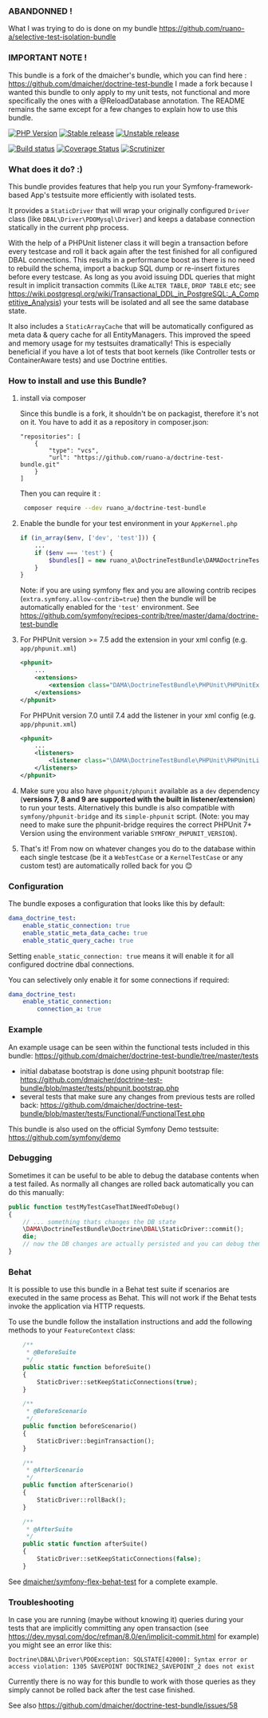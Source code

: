 ### ABANDONNED !
What I was trying to do is done on my bundle https://github.com/ruano-a/selective-test-isolation-bundle

### IMPORTANT NOTE !
This bundle is a fork of the dmaicher's bundle, which you can find here : https://github.com/dmaicher/doctrine-test-bundle
I made a fork because I wanted this bundle to only apply to my unit tests, not functional and more specifically the ones with a @ReloadDatabase annotation.
The README remains the same except for a few changes to explain how to use this bundle.

[![PHP Version](https://img.shields.io/badge/php-%5E7.1-blue.svg)](https://img.shields.io/badge/php-%5E7.1-blue.svg)
[![Stable release][Last stable image]][Packagist link]
[![Unstable release][Last unstable image]][Packagist link]

[![Build status][Master build image]][Master build link]
[![Coverage Status][Master coverage image]][Master scrutinizer link]
[![Scrutinizer][Master scrutinizer image]][Master scrutinizer link]

### What does it do? :) 

This bundle provides features that help you run your Symfony-framework-based App's testsuite more efficiently with isolated tests.

It provides a `StaticDriver` that will wrap your originally configured `Driver` class (like `DBAL\Driver\PDOMysql\Driver`) and keeps a database connection statically in the current php process.

With the help of a PHPUnit listener class it will begin a transaction before every testcase and roll it back again after the test finished for all configured DBAL connections. This results in a performance boost as there is no need to rebuild the schema, import a backup SQL dump or re-insert fixtures before every testcase. As long as you avoid issuing DDL queries that might result in implicit transaction commits (Like `ALTER TABLE`, `DROP TABLE` etc; see https://wiki.postgresql.org/wiki/Transactional_DDL_in_PostgreSQL:_A_Competitive_Analysis) your tests will be isolated and all see the same database state.

It also includes a `StaticArrayCache` that will be automatically configured as meta data & query cache for all EntityManagers. This improved the speed and memory usage for my testsuites dramatically! This is especially beneficial if you have a lot of tests that boot kernels (like Controller tests or ContainerAware tests) and use Doctrine entities.

### How to install and use this Bundle?

1. install via composer
    
    Since this bundle is a fork, it shouldn't be on packagist, therefore it's not on it. You have to add it as a repository in composer.json:
    ```
    "repositories": [
        {
            "type": "vcs",
            "url": "https://github.com/ruano-a/doctrine-test-bundle.git"
        }
    ]
    ```
    Then you can require it :
    ```sh
     composer require --dev ruano_a/doctrine-test-bundle
    ```

2. Enable the bundle for your test environment in your `AppKernel.php`

    ```php
    if (in_array($env, ['dev', 'test'])) {
        ...
        if ($env === 'test') {
            $bundles[] = new ruano_a\DoctrineTestBundle\DAMADoctrineTestBundle();
        }
    }
    ```
    
    Note: if you are using symfony flex and you are allowing contrib recipes (`extra.symfony.allow-contrib=true`) then the bundle will be automatically enabled for the `'test'` environment. See https://github.com/symfony/recipes-contrib/tree/master/dama/doctrine-test-bundle
    
3. For PHPUnit version >= 7.5 add the extension in your xml config (e.g. `app/phpunit.xml`)

    ```xml
    <phpunit>
        ...
        <extensions>
            <extension class="DAMA\DoctrineTestBundle\PHPUnit\PHPUnitExtension" />
        </extensions>
    </phpunit>
    ```

    For PHPUnit version 7.0 until 7.4 add the listener in your xml config (e.g. `app/phpunit.xml`) 

    ```xml
    <phpunit>
        ...
        <listeners>
            <listener class="\DAMA\DoctrineTestBundle\PHPUnit\PHPUnitListener" />
        </listeners>
    </phpunit>
    ```
    
4. Make sure you also have `phpunit/phpunit` available as a `dev` dependency (**versions 7, 8 and 9 are supported with the built in listener/extension**) to run your tests. 
   Alternatively this bundle is also compatible with `symfony/phpunit-bridge` and its `simple-phpunit` script. 
   (Note: you may need to make sure the phpunit-bridge requires the correct PHPUnit 7+ Version using the environment variable `SYMFONY_PHPUNIT_VERSION`). 

5. That's it! From now on whatever changes you do to the database within each single testcase (be it a `WebTestCase` or a `KernelTestCase` or any custom test) are automatically rolled back for you :blush:
    
### Configuration

The bundle exposes a configuration that looks like this by default:
    
```yaml
dama_doctrine_test:
    enable_static_connection: true
    enable_static_meta_data_cache: true
    enable_static_query_cache: true
```

Setting `enable_static_connection: true` means it will enable it for all configured doctrine dbal connections.

You can selectively only enable it for some connections if required:

```yaml
dama_doctrine_test:
    enable_static_connection:
        connection_a: true
```

### Example

An example usage can be seen within the functional tests included in this bundle: https://github.com/dmaicher/doctrine-test-bundle/tree/master/tests

- initial dabatase bootstrap is done using phpunit bootstrap file: https://github.com/dmaicher/doctrine-test-bundle/blob/master/tests/phpunit.bootstrap.php
- several tests that make sure any changes from previous tests are rolled back: https://github.com/dmaicher/doctrine-test-bundle/blob/master/tests/Functional/FunctionalTest.php

This bundle is also used on the official Symfony Demo testsuite: https://github.com/symfony/demo

### Debugging 

Sometimes it can be useful to be able to debug the database contents when a test failed. As normally all changes are rolled back automatically you can do this manually:

```php
public function testMyTestCaseThatINeedToDebug()
{
    // ... something thats changes the DB state
    \DAMA\DoctrineTestBundle\Doctrine\DBAL\StaticDriver::commit();
    die;
    // now the DB changes are actually persisted and you can debug them
}
```

### Behat

It is possible to use this bundle in a Behat test suite if scenarios are executed in the same process as Behat. This will not work if the Behat tests invoke the application via HTTP requests.

To use the bundle follow the installation instructions and add the following methods to your `FeatureContext` class:

```php
    /**
     * @BeforeSuite
     */
    public static function beforeSuite()
    {
        StaticDriver::setKeepStaticConnections(true);
    }

    /**
     * @BeforeScenario
     */
    public function beforeScenario()
    {
        StaticDriver::beginTransaction();
    }

    /**
     * @AfterScenario
     */
    public function afterScenario()
    {
        StaticDriver::rollBack();
    }

    /**
     * @AfterSuite
     */
    public static function afterSuite()
    {
        StaticDriver::setKeepStaticConnections(false);
    }
```

See [dmaicher/symfony-flex-behat-test](https://github.com/dmaicher/symfony-flex-behat-test) for a complete example.

### Troubleshooting

In case you are running (maybe without knowing it) queries during your tests that are implicitly committing any open transaction 
(see https://dev.mysql.com/doc/refman/8.0/en/implicit-commit.html for example) you might see an error like this:

```
Doctrine\DBAL\Driver\PDOException: SQLSTATE[42000]: Syntax error or access violation: 1305 SAVEPOINT DOCTRINE2_SAVEPOINT_2 does not exist
```

Currently there is no way for this bundle to work with those queries as they simply cannot be rolled back after the test case finished.

See also https://github.com/dmaicher/doctrine-test-bundle/issues/58
    
[Last stable image]: https://poser.pugx.org/dama/doctrine-test-bundle/version.svg
[Last unstable image]: https://poser.pugx.org/dama/doctrine-test-bundle/v/unstable.svg
[Master build image]: https://travis-ci.org/dmaicher/doctrine-test-bundle.svg?branch=master
[Master scrutinizer image]: https://scrutinizer-ci.com/g/dmaicher/doctrine-test-bundle/badges/quality-score.png?b=master
[Master coverage image]: https://scrutinizer-ci.com/g/dmaicher/doctrine-test-bundle/badges/coverage.png?b=master

[Packagist link]: https://packagist.org/packages/dama/doctrine-test-bundle
[Master build link]: https://travis-ci.org/dmaicher/doctrine-test-bundle
[Master scrutinizer link]: https://scrutinizer-ci.com/g/dmaicher/doctrine-test-bundle/?branch=master
